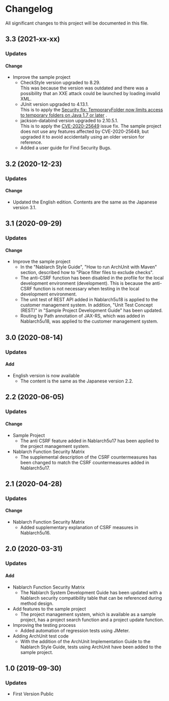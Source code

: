 # Changelog

All significant changes to this project will be documented in this file.

## 3.3 (2021-xx-xx)
### Updates
#### Change
- Improve the sample project
  - CheckStyle version upgraded to 8.29.  
    This was because the version was outdated and there was a possibility that an XXE attack could be launched by loading invalid XML.
  - JUnit version upgraded to 4.13.1.  
    This is to apply the [Security fix: TemporaryFolder now limits access to temporary folders on Java 1.7 or later](https://github.com/junit-team/junit4/blob/HEAD/doc/ReleaseNotes4.13.1.md#security-fix-temporaryfolder-now-limits-access-to-temporary-folders-on-java-17-or-later) .
  - jackson-databind version upgraded to 2.10.5.1.  
    This is to apply the [CVE-2020-25649](https://cve.mitre.org/cgi-bin/cvename.cgi?name=CVE-2020-25649) issue fix. The sample project does not use any features affected by CVE-2020-25649, but upgraded it to avoid accidentally using an older version for reference.
  - Added a user guide for Find Security Bugs.

## 3.2 (2020-12-23)
### Updates
#### Change
- Updated the English edition. Contents are the same as the Japanese version 3.1.

## 3.1 (2020-09-29)
### Updates
#### Change
- Improve the sample project
  - In the "Nablarch Style Guide", "How to run ArchUnit with Maven" section, described how to "Place filter files to exclude checks".
  - The anti-CSRF function has been disabled in the profile for the local development environment (development). This is because the anti-CSRF function is not necessary when testing in the local development environment.
  - The unit test of REST API added in Nablarch5u18 is applied to the customer management system. In addition, "Unit Test Concept (REST)" in "Sample Project Development Guide" has been updated.
  - Routing by Path annotation of JAX-RS, which was added in Nablarch5u18, was applied to the customer management system.

## 3.0 (2020-08-14)
### Updates
#### Add
- English version is now available
  - The content is the same as the Japanese version 2.2.

## 2.2 (2020-06-05)
### Updates
#### Change
- Sample Project
  - The anti CSRF feature added in Nablarch5u17 has been applied to the project management system.
- Nablarch Function Security Matrix
  - The supplemental description of the CSRF countermeasures has been changed to match the CSRF countermeasures added in Nablarch5u17.

## 2.1 (2020-04-28)
### Updates
#### Change
- Nablarch Function Security Matrix
  - Added supplementary explanation of CSRF measures in Nablarch5u16.

## 2.0 (2020-03-31)
### Updates
#### Add
- Nablarch Function Security Matrix
  - The Nablarch System Development Guide has been updated with a Nablarch security compatibility table that can be referenced during method design.
- Add features to the sample project
  - The project management system, which is available as a sample project, has a project search function and a project update function.
- Improving the testing process
  - Added automation of regression tests using JMeter.
- Adding ArchUnit test code
  - With the addition of the ArchUnit Implementation Guide to the Nablarch Style Guide, tests using ArchUnit have been added to the sample project.

## 1.0 (2019-09-30)
### Updates
- First Version Public
